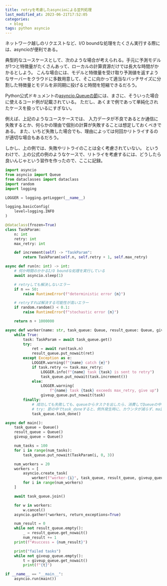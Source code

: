 ```yaml
---
title: retryを考慮したasyncioによる並列処理
last_modified_at: 2023-06-21T17:52:05
categories:
  - blog
tags: python asyncio
---
```


ネットワーク越しのリクエストなど、I/O boundな処理をたくさん実行する際には、asyncioが便利である。

典型的なユースケースとして、次のような場合が考えられる。手元に予測モデルが1つと特徴量がたくさんあって、ローカルの計算資源だけでは長大な時間がかかるとしよう。
こんな場合には、モデルと特徴量を受け取り予測値を返すようなサーバーをクラウドに多数用意して、そこに向かって適当なバッチサイズに分割した特徴量とモデルを非同期に投げると時間を短縮できるだろう。

Python公式ドキュメントの[asyncio.Queueの節][queue]には、まさに、そういった場合に使えるコード例が記載されている。
ただし、あくまで例であって単純化されたケースを扱っているにすぎない。

例えば、上記のようなユースケースでは、
入力データが不良であるとか通信に失敗するとか、何らかの理由で個別の計算が失敗することは想定しておくべきである。
また、いちど失敗した場合でも、理由によっては何回かリトライするのが適切な場合もあるだろう。

しかし、上の例では、失敗やリトライのことは全く考慮されていない。
というわけで、上の公式の例のようなケースで、リトライを考慮するには、どうしたら良いんじゃという習作を作ったので、ここに記録。

```python
import asyncio
from asyncio import Queue
from dataclasses import dataclass
import random
import logging

LOGGER = logging.getLogger(__name__)

logging.basicConfig(
    level=logging.INFO
)

@dataclass(frozen=True)
class TaskParam:
    n: int
    retry: int
    max_retry: int

    def increment(self) -> "TaskParam":
        return TaskParam(self.n, self.retry + 1, self.max_retry)

async def run(n: int) -> int:
    # 何か時間のかかるI/O boundな処理を実行している
    await asyncio.sleep(1)

    # retryしても解決しないエラー
    if n == 50:
        raise RuntimeError(f"deterministic error {n}")

    # retryすれば解決する可能性が高いエラー
    if random.random() < 0.1:
        raise RuntimeError(f"stochastic error {n}")

    return n + 1000000

async def worker(name: str, task_queue: Queue, result_queue: Queue, giveup_queue: Queue):
    while True:
        task: TaskParam = await task_queue.get()
        try:
            ret = await run(task.n)
            result_queue.put_nowait(ret)
        except Exception as e:
            LOGGER.warning(f"{name} catch {e}")
            if task.retry <= task.max_retry:
                LOGGER.info(f"{name} task {task} is sent to retry")
                task_queue.put_nowait(task.increment())
            else:
                LOGGER.warning(
                    f"{name} task {task} exceeds max_retry, give up")
                giveup_queue.put_nowait(task)
        finally:
            # 成功しても失敗しても、queueからタスクを出したら、消費してQueueの中の未完了タスクのカウンタを減らす必要がある。
            # try: 節の中でtask_doneすると、例外発生時に、カウンタが減らず、mainの中のjoinが永遠に終わらない。
            task_queue.task_done()

async def main():
    task_queue = Queue()
    result_queue = Queue()
    giveup_queue = Queue()

    num_tasks = 100
    for i in range(num_tasks):
        task_queue.put_nowait(TaskParam(i, 0, 3))

    num_workers = 20
    workers = [
        asyncio.create_task(
            worker(f"worker-{i}", task_queue, result_queue, giveup_queue))
        for i in range(num_workers)
    ]

    await task_queue.join()

    for w in workers:
        w.cancel()
    asyncio.gather(*workers, return_exceptions=True)

    num_result = 0
    while not result_queue.empty():
        _ = result_queue.get_nowait()
        num_result += 1
    print(f"#success = {num_result}")

    print("failed tasks")
    while not giveup_queue.empty():
        t = giveup_queue.get_nowait()
        print(f"{t}")

if __name__ == "__main__":
    asyncio.run(main())
```
<!-- link -->
[queue]: https://docs.python.org/3/library/asyncio-queue.html
